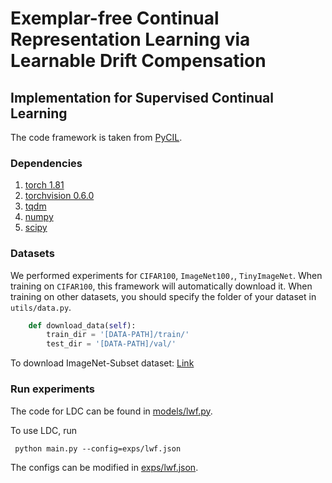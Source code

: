 # Exemplar-free Continual Representation Learning via Learnable Drift Compensation


## Implementation for Supervised Continual Learning

The code framework is taken from [PyCIL](https://github.com/G-U-N/PyCIL).

### Dependencies
1. [torch 1.81](https://github.com/pytorch/pytorch)
2. [torchvision 0.6.0](https://github.com/pytorch/vision)
3. [tqdm](https://github.com/tqdm/tqdm)
4. [numpy](https://github.com/numpy/numpy)
5. [scipy](https://github.com/scipy/scipy)

### Datasets

We performed experiments for `CIFAR100`, `ImageNet100,`, `TinyImageNet`. When training on `CIFAR100`, this framework will automatically download it.  When training on other datasets, you should specify the folder of your dataset in `utils/data.py`.

```python
    def download_data(self):
        train_dir = '[DATA-PATH]/train/'
        test_dir = '[DATA-PATH]/val/'
```
To download ImageNet-Subset dataset: [Link](https://www.kaggle.com/datasets/arjunashok33/imagenet-subset-for-inc-learn)

### Run experiments

The code for LDC can be found in [models/lwf.py](https://github.com/alviur/ldc/blob/main/models/lwf.py).

To use LDC, run

   ```
    python main.py --config=exps/lwf.json
   ```

The configs can be modified in [exps/lwf.json](https://github.com/alviur/ldc/blob/main/exps/lwf.json).

